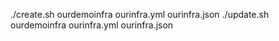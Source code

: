 ./create.sh ourdemoinfra ourinfra.yml ourinfra.json
./update.sh ourdemoinfra ourinfra.yml ourinfra.json
